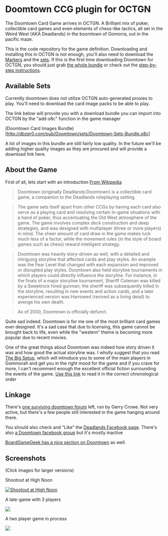 Doomtown CCG plugin for OCTGN
=============================

The Doomtown Card Game arrives in OCTGN. A Brilliant mix of poker, collectible card games and even elements of chess-like tactics, all set in the Weird West (AKA Deadlands) in the boomtown of Gomorra, out in the pacific maze.

This is the code repository for the game definition. Downloading and installing this in OCTGN is not enough, you'll also need to download the [Markers](http://dbzer0.com/pub/Doomtown/markers.o8s) and the [sets](http://octgn.gamersjudgement.com/viewtopic.php?f=9&t=15). If this is the first time downloading Doomtown for OCTGN, you should just grab [the whole bundle](http://octgn.gamersjudgement.com/viewtopic.php?f=9&t=18) or check out the [step-by-step instructions](http://dbzer0.com/blog/doomtown-on-octgn).


Available Sets
---------

Currently doomtown does not utilize OCTGN auto-generated proxies to play. You'll need to download the card image packs to be able to play. 

The link below will provide you with a download bundle you can import into OCTGN by the "add o8c" function in the game manager

(Doomtown Card Images Bundle)[http://dbzer0.com/pub/Doomtown/sets/Doomtown-Sets-Bundle.o8c]

A lot of images in this bundle are still fairly low quality. In the future we'll be adding higher quality images as they are procured and will provide a download link here.
 
About the Game
--------------

First of all, lets start with an introduction [From Wikipedia](http://en.wikipedia.org/wiki/Doomtown)

>Doomtown (originally Deadlands:Doomtown) is a collectible card game, a companion to the Deadlands roleplaying setting.

>The game sets itself apart from other CCGs by having each card also serve as a playing card and resolving certain in-game situations with a hand of poker, thus accentuating the Old West atmosphere of the game. The game involves complex deck construction and deep strategies, and was designed with multiplayer (three or more players) in mind. The sheer amount of card draw in the game makes luck much less of a factor, while the movement rules (in the style of board games such as chess) reward intelligent strategy.

>Doomtown was heavily story-driven as well, with a detailed and intriguing storyline that affected cards and play styles. An example was the Fear Level that changed with each expansion and improved or disrupted play styles. Doomtown also held storyline tournaments in which players could directly influence the storyline. For instance, in the finals of a major storyline tournament, Sheriff Coleman was killed by a Sweetrock hired gunman; the sheriff was subsequently killed in the storyline, resulting in new events and action cards, and a later experienced version was Harrowed (revived as a living dead) to avenge his own death.

>As of 2000, Doomtown is officially defunct.

Quite sad indeed. Doomtown is for me one of the most brilliant card games ever designed. It's a sad case that due to licensing, this game cannot be brought back to life, even while the "western" theme is becoming more popular due to recent movies.

One of the great things about Doomtown was indeed how story driven it was and how good the actual storyline was. I wholly suggest that you read [The Big Setup](http://gamesmeister.com/doomtown/viewtopic.php?t=106), which will introduce you to some of the main players in Gommorah and get you in the right mood for the game and if you crave for more, I can't recomment enough the excellent official fiction surrounding the events of the game. [Use this link](http://gamesmeister.com/doomtown/viewtopic.php?p=2554) to read it in the correct chronological order

Linkage
-------

There's [one surviving doomtown forum](http://gamesmeister.com/doomtown/) left, run by Gerry Crowe. Not very active, but there's a few people still interested in the game hanging around there.

You should also check and "Like" the [Deadlands Facebook page](http://www.facebook.com/pages/Deadlands/7361311946). There's also [a Doomtown facebook group](http://www.facebook.com/group.php?gid=129849126180) but it's mostly inactive

[BoardGameGeek has a nice section on Doomtown](http://boardgamegeek.com/boardgame/1037/deadlands-doomtown) as well.

Screenshots
-----------

(Click images for larger versions)

Shootout at High Noon

[![Shootout at High Noon](http://i.imgur.com/JRwLhl.jpg)](http://imgur.com/JRwLh.jpg)

A late-game with 3 players

[![](http://i.imgur.com/Er572l.jpg)](http://i.imgur.com/Er572.jpg)

A two player game in process

[![](http://img.imgur.com/ZqsJel.jpg)](http://i.imgur.com/ZqsJe.jpg)
